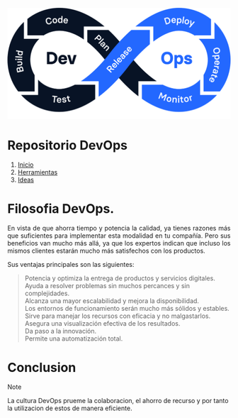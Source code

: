 ![Filosofia](./img/Devopsfilosofia.webp)
# Repositorio DevOps
1. [Inicio](README.md)
2. [Herramientas](Herramientas.md)
3. [Ideas](Ideas.md)
# Filosofia DevOps.
<p align="justify">
En vista de que ahorra tiempo y potencia la calidad, ya tienes razones más que suficientes para implementar esta modalidad en tu compañía. Pero sus beneficios van mucho más allá, ya que los expertos indican que incluso los mismos clientes estarán mucho más satisfechos con los productos.

Sus ventajas principales son las siguientes:

> Potencia y optimiza la entrega de productos y servicios digitales.  
Ayuda a resolver problemas sin muchos percances y sin complejidades.  
Alcanza una mayor escalabilidad y mejora la disponibilidad.  
Los entornos de funcionamiento serán mucho más sólidos y estables.  
Sirve para manejar los recursos con eficacia y no malgastarlos.  
Asegura una visualización efectiva de los resultados.  
Da paso a la innovación.  
Permite una automatización total.
>
# Conclusion
> [!NOTE]
> La cultura DevOps prueme la colaboracion, el ahorro de recurso y por tanto la utilizacion de estos de manera eficiente.
